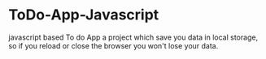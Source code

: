 # ToDo-App-Javascript
javascript based To do App
a project which save you data in local storage, so if you reload or close the browser you won't lose your data.
